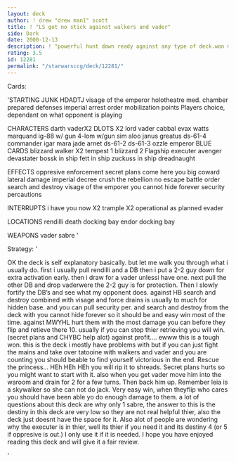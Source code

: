 ```yaml
---
layout: deck
author: ! drew "drew man1" scott
title: ! "LS got no stick against walkers and vader"
side: Dark
date: 2000-12-13
description: ! "powerful hunt down ready against any type of deck.won me a couple local tournaments placed high in states."
rating: 3.5
id: 12281
permalink: "/starwarsccg/deck/12281/"
---
```

Cards: 

'STARTING JUNK
HDADTJ
visage of the emperor
holotheatre
med. chamber
prepared defenses
imperial arrest order
mobilization points
Players choice, dependant on what opponent is playing

CHARACTERS
darth vaderX2
DLOTS X2
lord vader
cabbal evax
watts
marquand
ig-88 w/ gun
4-lom w/gun
sim aloo
janus greatus
ds-61-4
commander igar
mara jade
arnet
ds-61-2
ds-61-3
ozzle
emperor
BLUE CARDS
blizzard walker X2
tempest 1
blizzard 2
Flagship executer
avenger
devastater
bossk in ship
fett in ship
zuckuss in ship
dreadnaught

EFFECTS
oppresive enforcement
secret plans
come here you big coward
lateral damage
imperial decree
crush the rebellion
no escape
battle order
search and destroy
visage of the emporer
you cannot hide forever
security percautions

INTERRUPTS
i have you now X2
trample X2
operational as planned
evader

LOCATIONS
rendilli
death  docking bay
endor docking bay

WEAPONS
vader sabre
'

Strategy: '

OK the deck is self explanatory basically. but let me walk you through what i usually do. first i usually pull rendilli and a DB then i put a 2-2 guy down for extra activation early. then i draw for a vader unlessi have one. next pull the other DB and drop vaderwere the 2-2 guy is for protection. Then I slowly fortify the DB’s and see what my opponent does.
	 against HB search and destroy combined with visage and force drains is usually to much for hidden base. and you can pull security per. and search and destroy from the deck with you cannot hide forever so it should be and easy win most of the time.
	  against MWYHL hurt them with the most damage you can before they flip and retieve there 10. usually if you can stop thier retrieving you will win. (secret plans and CHYBC help alot)
	  against profit.... ewww this is a tough won. this is the deck i mostly have problems with but if you can just fight the mains and take over tatooine with walkers and vader and you are counting you should beable to find yourself victorious in the end.
	  Rescue the princess... HEh HEh HEh you will rip it to shreads. Secret plans hurts so you might want to start with it. also when you get vader move him into the waroom and drain for 2 for a few turns. Then back him up. Remember leia is a skywalker so she can not do jack. Very easy win, when theyflip who cares you should have been able yo do enough damage to them.
	 a lot of questions about this deck are why only 1 sabre, the answer to this is the destiny in this deck are very low so they are not real helpful thier, also the deck just doesnt have the space for it.
	 Also alot of people are wondering why the executer is in thier, well its thier if you need it and its destiny 4 (or 5 if oppresive is out.) I only use it if it is needed.
	 I hope you have enjoyed reading this deck and will give it a fair review.

'
